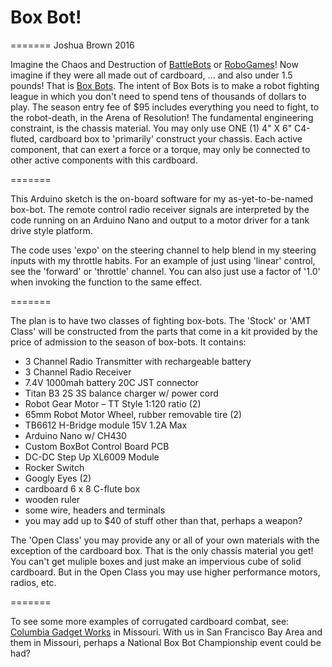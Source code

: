 # Box Bot!
=======
Joshua Brown 2016

Imagine the Chaos and Destruction of [BattleBots](http://www.battlebots.com/) or [RoboGames](http://robogames.net/index.php)! Now imagine if they were all made out of cardboard,  ... and also under 1.5 pounds!  That is [Box Bots](https://www.acemonstertoys.org/box-bots/).  The intent of Box Bots is to make a robot fighting league in which you don't need to spend tens of thousands of dollars to play.  The season entry fee of $95 includes everything you need to fight, to the robot-death, in the Arena of Resolution!  The fundamental engineering constraint, is the chassis material.  You may only use ONE (1) 4" X 6" C4-fluted, cardboard box to 'primarily' construct your chassis.  Each active component, that can exert a force or a torque, may only be connected to other active components with this cardboard.

=======

This Arduino sketch is the on-board software for my as-yet-to-be-named box-bot.  The remote control radio receiver signals are interpreted by the code running on an Arduino Nano and output to a motor driver for a tank drive style platform.

The code uses 'expo' on the steering channel to help blend in my steering inputs with my throttle habits.  For an example of just using 'linear' control, see the 'forward' or 'throttle' channel.  You can also just use a factor of '1.0' when invoking the function to the same effect.

=======

The plan is to have two classes of fighting box-bots.  The 'Stock' or 'AMT Class' will be constructed from the parts that come in a kit provided by the price of admission to the season of box-bots.  It contains:

* 3 Channel Radio Transmitter with rechargeable battery
* 3 Channel Radio Receiver
* 7.4V 1000mah battery 20C JST connector
* Titan B3 2S 3S balance charger w/ power cord
* Robot Gear Motor – TT Style 1:120 ratio (2)
* 65mm Robot Motor Wheel, rubber removable tire (2)
* TB6612 H-Bridge module 15V 1.2A Max
* Arduino Nano w/ CH430
* Custom BoxBot Control Board PCB
* DC-DC Step Up XL6009 Module
* Rocker Switch
* Googly Eyes (2)
* cardboard 6 x 8 C-flute box
* wooden ruler
* some wire, headers and terminals
* you may add up to $40 of stuff other than that, perhaps a weapon?

The 'Open Class' you may provide any or all of your own materials with the exception of the cardboard box.  That is the only chassis material you get!  You can't get muliple boxes and just make an impervious cube of solid cardboard.  But in the Open Class you may use higher performance motors, radios, etc.

=======

To see some more examples of corrugated cardboard combat, see: [Columbia Gadget Works](http://columbiagadgetworks.org/tag/cardboard/) in Missouri.  With us in San Francisco Bay Area and them in Missouri, perhaps a National Box Bot Championship event could be had?


